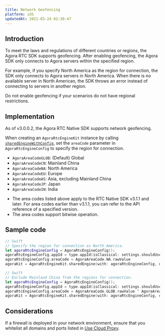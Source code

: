 ```yaml
---
title: Network Geofencing
platform: iOS
updatedAt: 2021-03-24 02:30:47
---
```

## Introduction

To meet the laws and regulations of different countries or regions, the Agora RTC SDK supports geofencing. After enabling geofencing, the Agora SDK only connects to Agora servers within the specified region.

For example, if you specify North America as the region for connection, the SDK only connects to Agora servers in North America. When there is no available server in North American, the SDK throws an error instead of connecting to servers in another region.

<div class="alert note">Do not enable geofencing if your scenarios do not have regional restrictions.</div>

## Implementation

As of v3.0.0.2, the Agora RTC Native SDK supports network geofencing. 

When creating an `AgoraRtcEngineKit` instance by calling [`sharedEngineWithConfig`](./API%20Reference/oc/Classes/AgoraRtcEngineKit.html#//api/name/sharedEngineWithConfig:delegate:), set the `areaCode` parameter in `AgoraRtcEngineConfig` to specify the region for connection.

- `AgoraAreaCodeGLOB`: (Default) Global
- `AgoraAreaCodeCN`: Mainland China
- `AgoraAreaCodeNA`: North America
- `AgoraAreaCodeEU`: Europe
- `AgoraAreaCodeAS`: Asia, excluding Mainland China
- `AgoraAreaCodeJP`: Japan
- `AgoraAreaCodeIN`: India

<div class="alert note"><ul><li>The area codes listed above apply to the RTC Native SDK v3.1.1 and later. For area codes earlier than v3.1.1, you can refer to the API reference of a specified version.</li><li>The area codes support bitwise operation.</li></ul></div>

## Sample code

```swift
// Swift
// Specify the region for connection as North America.
let agoraRtcEngineConfig = AgoraRtcEngineConfig();
agoraRtcEngineConfig.appId = type.appId(isClassical: settings.shouldUseClassicalAppIds)
agoraRtcEngineConfig.areaCode = AgoraAreaCode.NA.rawValue
agoraKit = AgoraRtcEngineKit.sharedEngine(with: agoraRtcEngineConfig, delegate: self)
```

```swift
// Swift
// Exclude Mainland China from the regions for connection.
let agoraRtcEngineConfig = AgoraRtcEngineConfig();
agoraRtcEngineConfig.appId = type.appId(isClassical: settings.shouldUseClassicalAppIds)
agoraRtcEngineConfig.areaCode = AgoraAreaCode.GLOB.rawValue ^ AgoraAreaCode.CN.rawValue
agoraKit = AgoraRtcEngineKit.sharedEngine(with: agoraRtcEngineConfig, delegate: self)
```

## Considerations

If a firewall is deployed in your network environment, ensure that you whitelist all domains and ports listed in [Use Cloud Proxy](cloudproxy_native).